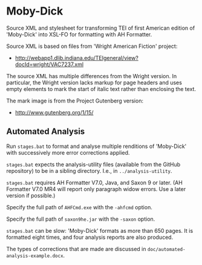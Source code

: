 # Moby-Dick

Source XML and stylesheet for transforming TEI of first American edition of 'Moby-Dick' into XSL-FO for formatting with AH Formatter.

Source XML is based on files from 'Wright American Fiction' project:

- http://webapp1.dlib.indiana.edu/TEIgeneral/view?docId=wright/VAC7237.xml

The source XML has multiple differences from the Wright version. In particular, the Wright version lacks markup for page headers and uses empty elements to mark the start of italic text rather than enclosing the text.

The mark image is from the Project Gutenberg version:

- http://www.gutenberg.org/1/15/

## Automated Analysis

Run `stages.bat` to format and analyse multiple renditions of 'Moby-Dick' with successively more error corrections applied.

`stages.bat` expects the analysis-utility files (available from the GitHub repository) to be in a sibling directory. I.e., in `../analysis-utility`.

`stages.bat` requires AH Formatter V7.0, Java, and Saxon 9 or later.  (AH Formatter V7.0 MR4 will report only paragraph widow errors. Use a later version if possible.)

Specify the full path of `AHFCmd.exe` with the `-ahfcmd` option.

Specify the full path of `saxon9he.jar` with the `-saxon` option.

`stages.bat` can be slow: 'Moby-Dick' formats as more than 650 pages. It is formatted eight times, and four analysis reports are also produced.

The types of corrections that are made are discussed in `doc/automated-analysis-example.docx`.
